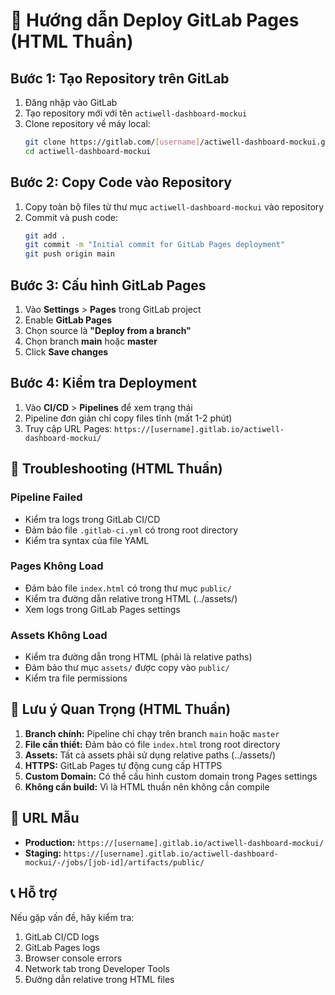 # 🚀 Hướng dẫn Deploy GitLab Pages (HTML Thuần)

## Bước 1: Tạo Repository trên GitLab

1. Đăng nhập vào GitLab
2. Tạo repository mới với tên `actiwell-dashboard-mockui`
3. Clone repository về máy local:
   ```bash
   git clone https://gitlab.com/[username]/actiwell-dashboard-mockui.git
   cd actiwell-dashboard-mockui
   ```

## Bước 2: Copy Code vào Repository

1. Copy toàn bộ files từ thư mục `actiwell-dashboard-mockui` vào repository
2. Commit và push code:
   ```bash
   git add .
   git commit -m "Initial commit for GitLab Pages deployment"
   git push origin main
   ```

## Bước 3: Cấu hình GitLab Pages

1. Vào **Settings** > **Pages** trong GitLab project
2. Enable **GitLab Pages**
3. Chọn source là **"Deploy from a branch"**
4. Chọn branch **main** hoặc **master**
5. Click **Save changes**

## Bước 4: Kiểm tra Deployment

1. Vào **CI/CD** > **Pipelines** để xem trạng thái
2. Pipeline đơn giản chỉ copy files tĩnh (mất 1-2 phút)
3. Truy cập URL Pages: `https://[username].gitlab.io/actiwell-dashboard-mockui/`

## 🔧 Troubleshooting (HTML Thuần)

### Pipeline Failed
- Kiểm tra logs trong GitLab CI/CD
- Đảm bảo file `.gitlab-ci.yml` có trong root directory
- Kiểm tra syntax của file YAML

### Pages Không Load
- Đảm bảo file `index.html` có trong thư mục `public/`
- Kiểm tra đường dẫn relative trong HTML (../assets/)
- Xem logs trong GitLab Pages settings

### Assets Không Load
- Kiểm tra đường dẫn trong HTML (phải là relative paths)
- Đảm bảo thư mục `assets/` được copy vào `public/`
- Kiểm tra file permissions

## 📝 Lưu ý Quan Trọng (HTML Thuần)

1. **Branch chính:** Pipeline chỉ chạy trên branch `main` hoặc `master`
2. **File cần thiết:** Đảm bảo có file `index.html` trong root directory
3. **Assets:** Tất cả assets phải sử dụng relative paths (../assets/)
4. **HTTPS:** GitLab Pages tự động cung cấp HTTPS
5. **Custom Domain:** Có thể cấu hình custom domain trong Pages settings
6. **Không cần build:** Vì là HTML thuần nên không cần compile

## 🎯 URL Mẫu

- **Production:** `https://[username].gitlab.io/actiwell-dashboard-mockui/`
- **Staging:** `https://[username].gitlab.io/actiwell-dashboard-mockui/-/jobs/[job-id]/artifacts/public/`

## 📞 Hỗ trợ

Nếu gặp vấn đề, hãy kiểm tra:
1. GitLab CI/CD logs
2. GitLab Pages logs
3. Browser console errors
4. Network tab trong Developer Tools
5. Đường dẫn relative trong HTML files
